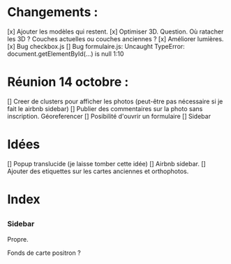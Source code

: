 # Changements :

[x] Ajouter les modèles qui restent.
[x] Optimiser 3D. Question. Où ratacher les 3D ? Couches actuelles ou couches anciennes ?
[x] Améliorer lumières.
[x] Bug checkbox.js
[] Bug formulaire.js: Uncaught TypeError: document.getElementById(...) is null 1:10

# Réunion 14 octobre :

[] Creer de clusters pour afficher les photos (peut-être pas nécessaire si je fait le airbnb sidebar)
[] Publier des commentaires sur la photo sans inscription. Géoreferencer
[] Posibilité d'ouvrir un formulaire
[] Sidebar

# Idées

[] Popup translucide (je laisse tomber cette idée)
[] Airbnb sidebar.
[] Ajouter des etiquettes sur les cartes anciennes et orthophotos.

# Index

##

### Sidebar

Propre.


Fonds de carte positron ?